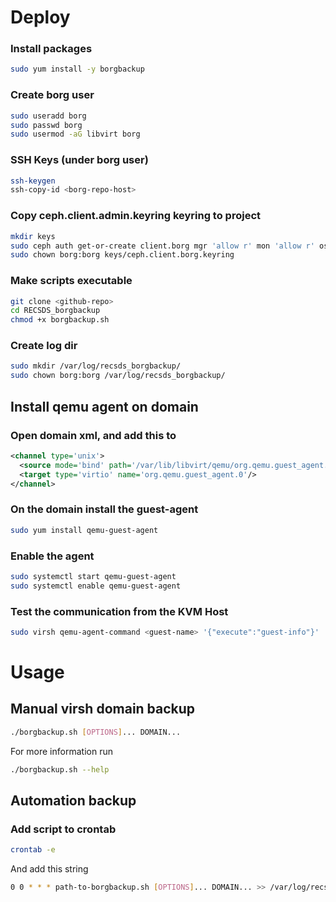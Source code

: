 # Deploy
### Install packages
```bash
sudo yum install -y borgbackup
```
### Create borg user
```bash
sudo useradd borg
sudo passwd borg
sudo usermod -aG libvirt borg
```
### SSH Keys (under borg user)
```bash
ssh-keygen
ssh-copy-id <borg-repo-host>
```
### Copy ceph.client.admin.keyring keyring to project
```bash
mkdir keys
sudo ceph auth get-or-create client.borg mgr 'allow r' mon 'allow r' osd 'allow class-read object_prefix rbd_children, allow rwx pool=images, allow rwx pool=volumes, allow rwx pool=vms, allow rwx pool=ssd-root' -o keys/ceph.client.borg.keyring
sudo chown borg:borg keys/ceph.client.borg.keyring
```
###  Make scripts executable
```bash
git clone <github-repo>
cd RECSDS_borgbackup
chmod +x borgbackup.sh
```

### Create log dir
```bash
sudo mkdir /var/log/recsds_borgbackup/
sudo chown borg:borg /var/log/recsds_borgbackup/
```

## Install qemu agent on domain
### Open domain xml, and add this to <devices>
```xml
<channel type='unix'>
  <source mode='bind' path='/var/lib/libvirt/qemu/org.qemu.guest_agent.0.<guest-name>.sock'/>
  <target type='virtio' name='org.qemu.guest_agent.0'/>
</channel>
```

### On the domain install the guest-agent
```bash
sudo yum install qemu-guest-agent
```

### Enable the agent
```bash
sudo systemctl start qemu-guest-agent
sudo systemctl enable qemu-guest-agent
```

### Test the communication from the KVM Host
```bash
sudo virsh qemu-agent-command <guest-name> '{"execute":"guest-info"}'
```

# Usage
## Manual virsh domain backup
```bash
./borgbackup.sh [OPTIONS]... DOMAIN...
```
For more information run
```bash
./borgbackup.sh --help
```

## Automation backup
### Add script to crontab
```bash
crontab -e
```
And add this string
```bash
0 0 * * * path-to-borgbackup.sh [OPTIONS]... DOMAIN... >> /var/log/recsds_borgbackup/borgbackup.log 2>&1
```
